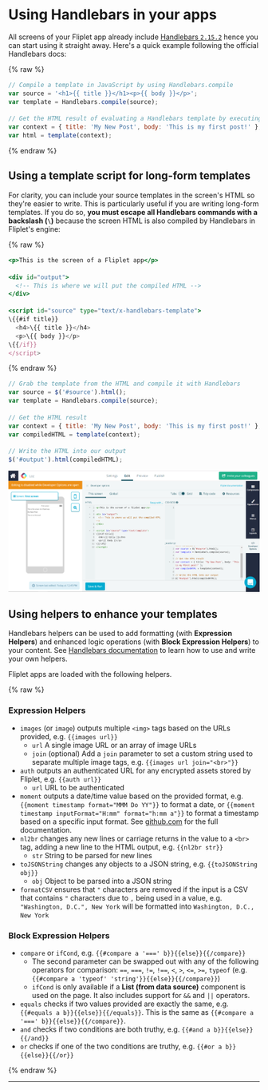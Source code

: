 # Using Handlebars in your apps

All screens of your Fliplet app already include [Handlebars `2.15.2`](https://handlebarsjs.com/) hence you can start using it straight away. Here's a quick example following the official Handlebars docs:

{% raw %}
```js
// Compile a template in JavaScript by using Handlebars.compile
var source = '<h1>{{ title }}</h1><p>{{ body }}</p>';
var template = Handlebars.compile(source);

// Get the HTML result of evaluating a Handlebars template by executing the template with a context.
var context = { title: 'My New Post', body: 'This is my first post!' };
var html = template(context);
```
{% endraw %}

## Using a template script for long-form templates

For clarity, you can include your source templates in the screen's HTML so they're easier to write. This is particularly useful if you are writing long-form templates. If you do so, **you must escape all Handlebars commands with a backslash (`\`)** because the screen HTML is also compiled by Handlebars in Fliplet's engine:

{% raw %}
```handlebars
<p>This is the screen of a Fliplet app</p>

<div id="output">
  <!-- This is where we will put the compiled HTML -->
</div>

<script id="source" type="text/x-handlebars-template">
\{{#if title}}
  <h4>\{{ title }}</h4>
  <p>\{{ body }}</p>
\{{/if}}
</script>
```
{% endraw %}

```js
// Grab the template from the HTML and compile it with Handlebars
var source = $('#source').html();
var template = Handlebars.compile(source);

// Get the HTML result
var context = { title: 'My New Post', body: 'This is my first post!' };
var compiledHTML = template(context);

// Write the HTML into our output
$('#output').html(compiledHTML);
```

<img src="../../assets/img/handlebars.png" />

## Using helpers to enhance your templates

Handlebars helpers can be used to add formatting (with **Expression Helpers**) and enhanced logic operations (with **Block Expression Helpers**) to your content. See [Handlebars documentation](https://handlebarsjs.com/) to learn how to use and write your own helpers.

Fliplet apps are loaded with the following helpers.

{% raw %}

### Expression Helpers

- `images` (or `image`) outputs multiple `<img>` tags based on the URLs provided, e.g. `{{images url}}`
   - `url` A single image URL or an array of image URLs
   - `join` (optional) Add a `join` parameter to set a custom string used to separate multiple image tags, e.g. `{{images url join="<br>"}}`
- `auth` outputs an authenticated URL for any encrypted assets stored by Fliplet, e.g. `{{auth url}}`
   - `url` URL to be authenticated
- `moment` outputs a date/time value based on the provided format, e.g. `{{moment timestamp format="MMM Do YY"}}` to format a date, or `{{moment timestamp inputFormat="H:mm" format="h:mm a"}}` to format a timestamp based on a specific input format. See [github.com](https://github.com/Fliplet/handlebars-helper-moment/blob/master/README.md) for the full documentation.
- `nl2br` changes any new lines or carriage returns in the value to a `<br>` tag, adding a new line to the HTML output, e.g. `{{nl2br str}}`
   - `str` String to be parsed for new lines
- `toJSONString` changes any objects to a JSON string, e.g. `{{toJSONString obj}}`
   - `obj` Object to be parsed into a JSON string
- `formatCSV` ensures that `"` characters are removed if the input is a CSV that contains `"` characters due to `,` being used in a value, e.g. `"Washington, D.C.", New York` will be formatted into `Washington, D.C., New York`

### Block Expression Helpers

- `compare` or `ifCond`, e.g. `{{#compare a '===' b}}{{else}}{{/compare}}`
   - The second parameter can be swapped out with any of the following operators for comparison: `==`, `===`, `!=`, `!==`, `<`, `>`, `<=`, `>=`, `typeof` (e.g. `{{#compare a 'typeof' 'string'}}{{else}}{{/compare}}`)
   - `ifCond` is only available if a **List (from data source)** component is used on the page. It also includes support for `&&` and `||` operators.
- `equals` checks if two values provided are exactly the same, e.g. `{{#equals a b}}{{else}}{{/equals}}`. This is the same as `{{#compare a '===' b}}{{else}}{{/compare}}`.
- `and` checks if two conditions are both truthy, e.g. `{{#and a b}}{{else}}{{/and}}`
- `or` checks if one of the two conditions are truthy, e.g. `{{#or a b}}{{else}}{{/or}}`

{% endraw %}

---

